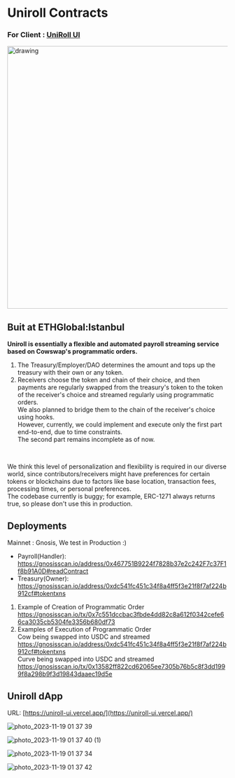 # Uniroll Contracts
### For Client : [UniRoll UI](https://github.com/karooolis/uniroll-ui) 
<img src="https://github.com/abhishekvispute/uniroll-contracts/assets/46760063/cf55f79f-b781-4051-8373-49516415664c" alt="drawing" width="600"/>

## Buit at ETHGlobal:Istanbul 

**Uniroll is essentially a flexible and automated payroll streaming service based on Cowswap's programmatic orders.**</br>

1. The Treasury/Employer/DAO determines the amount and tops up the treasury with their own or any token.</br> 
2. Receivers choose the token and chain of their choice, and then payments are regularly swapped from the treasury's token to the token of the receiver's choice and streamed regularly using programmatic orders.</br> 
We also planned to bridge them to the chain of the receiver's choice using hooks.</br> 
However, currently, we could implement and execute only the first part end-to-end, due to time constraints. </br>
The second part remains incomplete as of now. </br>
</br>

We think this level of personalization and flexibility is required in our diverse world, since contributors/receivers might have preferences for certain tokens or blockchains due to factors like base location, transaction fees, processing times, or personal preferences. </br>
The codebase currently is buggy; for example, ERC-1271 always returns true, so please don't use this in production. </br>

## Deployments

Mainnet : Gnosis, We test in Production :) </br>
- Payroll(Handler): https://gnosisscan.io/address/0x467751B9224f7828b37e2c242F7c37F1f8b91A0D#readContract </br>
- Treasury(Owner): https://gnosisscan.io/address/0xdc541fc451c34f8a4ff5f3e21f8f7af224b912cf#tokentxns </br>

1. Example of Creation of Programmatic Order </br>
https://gnosisscan.io/tx/0x7c551dccbac3fbde4dd82c8a612f0342cefe66ca3035cb5304fe3356b680df73 </br>
2. Examples of Execution of Programmatic Order  </br>
Cow being swapped into USDC and streamed </br>
https://gnosisscan.io/address/0xdc541fc451c34f8a4ff5f3e21f8f7af224b912cf#tokentxns </br>
Curve being swapped into USDC and streamed </br>
https://gnosisscan.io/tx/0x13582ff822cd62065ee7305b76b5c8f3dd1999f8a298b9f3d19843daaec19d5e </br>

## Uniroll dApp

URL: [https://uniroll-ui.vercel.app/](https://uniroll-ui.vercel.app/)

![photo_2023-11-19 01 37 39](https://github.com/abhishekvispute/uniroll-contracts/assets/3159964/11fc70a6-2101-4006-83ff-fab09c1c87ea)

![photo_2023-11-19 01 37 40 (1)](https://github.com/abhishekvispute/uniroll-contracts/assets/3159964/a3cbd917-71f7-496b-add7-2dfb7beca493)

![photo_2023-11-19 01 37 34](https://github.com/abhishekvispute/uniroll-contracts/assets/3159964/1bcc1529-1a79-4b81-8c1d-4004fba677d2)

![photo_2023-11-19 01 37 42](https://github.com/abhishekvispute/uniroll-contracts/assets/3159964/8eeaadd6-20e2-4f9b-8771-bf33f1d3997f)

